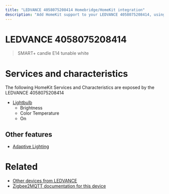 ```yaml
---
title: "LEDVANCE 4058075208414 Homebridge/HomeKit integration"
description: "Add HomeKit support to your LEDVANCE 4058075208414, using Homebridge, Zigbee2MQTT and homebridge-z2m."
---
```

<!---
This file has been GENERATED using src/docgen/docgen.ts
DO NOT EDIT THIS FILE MANUALLY!
-->
# LEDVANCE 4058075208414
> SMART+ candle E14 tunable white


# Services and characteristics
The following HomeKit Services and Characteristics are exposed by
the LEDVANCE 4058075208414

* [Lightbulb](../../light.md)
  * Brightness
  * Color Temperature
  * On


## Other features
* [Adaptive Lighting](../../light.md)


# Related
* [Other devices from LEDVANCE](../index.md#ledvance)
* [Zigbee2MQTT documentation for this device](https://www.zigbee2mqtt.io/devices/4058075208414.html)